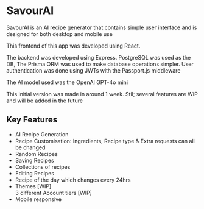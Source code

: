 <h1>SavourAI</h1>
<p>SavourAI is an AI recipe generator that contains simple user interface and is designed for both desktop and mobile use<p>

<p>This frontend of this app was developed using React.</p>

<p>The backend was developed using Express. PostgreSQL was used as the DB, The Prisma ORM was used to make database operations simpler. User authentication was done using JWTs with the Passport.js middleware</p>

<p>The AI model used was the OpenAI GPT-4o mini</p>

<p>This initial version was made in around 1 week. Stil; several features are WIP and will be added in the future</p>

<h2>Key Features</h2>
<ul>
  <li>AI Recipe Generation</li>
  <li>Recipe Customisation: Ingredients, Recipe type & Extra requests can all be changed</li>
  <li>Random Recipes</li>
  <li>Saving Recipes</li>
  <li>Collections of recipes</li>
  <li>Editing Recipes</li>
  <li>Recipe of the day which changes every 24hrs</li>
  <li>Themes [WIP]</li>
  <l1>3 different Account tiers [WIP]</li>
  <li>Mobile responsive</li>
</ul>


